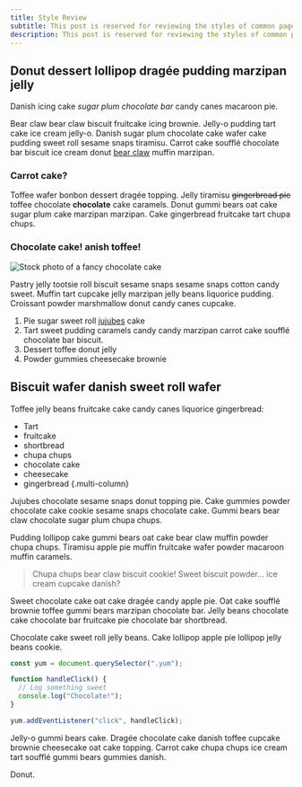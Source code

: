 ```yaml
---
title: Style Review
subtitle: This post is reserved for reviewing the styles of common page elements.
description: This post is reserved for reviewing the styles of common page elements.
---
```


## Donut dessert lollipop dragée pudding marzipan jelly

Danish icing cake _sugar plum chocolate bar_ candy canes macaroon pie.

Bear claw bear claw biscuit fruitcake icing brownie. Jelly-o pudding tart cake ice cream jelly-o. Danish sugar plum chocolate cake wafer cake pudding sweet roll sesame snaps tiramisu. Carrot cake soufflé chocolate bar biscuit ice cream donut <a href="https://en.wikipedia.org/wiki/Bear_claw" target="_blank" rel="noopener">bear claw</a> muffin marzipan.

### Carrot cake?

Toffee wafer bonbon dessert dragée topping. Jelly tiramisu ~~gingerbread pie~~ toffee chocolate **chocolate** cake caramels. Donut gummi bears oat cake sugar plum cake marzipan marzipan. Cake gingerbread fruitcake tart chupa chups.

### Chocolate cake! anish toffee!

![Stock photo of a fancy chocolate cake](https://images.unsplash.com/photo-1578985545062-69928b1d9587?crop=entropy&cs=tinysrgb&fit=max&fm=jpg&ixid=MnwxNDU4OXwwfDF8cmFuZG9tfHx8fHx8fHx8MTYzNjUxNjE3MA&ixlib=rb-1.2.1&q=80&w=800)

Pastry jelly tootsie roll biscuit sesame snaps sesame snaps cotton candy sweet. Muffin tart cupcake jelly marzipan jelly beans liquorice pudding. Croissant powder marshmallow donut candy canes cupcake.

1. Pie sugar sweet roll <a href="https://en.wikipedia.org/wiki/Jujube_(confectionery)" target="_blank" rel="noopener">jujubes</a> cake
2. Tart sweet pudding caramels candy candy marzipan carrot cake soufflé chocolate bar biscuit.
3. Dessert toffee donut jelly
4. Powder gummies cheesecake brownie

## Biscuit wafer danish sweet roll wafer

Toffee jelly beans fruitcake cake candy canes liquorice gingerbread:

- Tart
- fruitcake
- shortbread
- chupa chups
- chocolate cake
- cheesecake
- gingerbread
  {.multi-column}

Jujubes chocolate sesame snaps donut topping pie. Cake gummies powder chocolate cake cookie sesame snaps chocolate cake. Gummi bears bear claw chocolate sugar plum chupa chups.

Pudding lollipop cake gummi bears oat cake bear claw muffin powder chupa chups. Tiramisu apple pie muffin fruitcake wafer powder macaroon muffin caramels.

> Chupa chups bear claw biscuit cookie! Sweet biscuit powder... ice cream cupcake danish?

Sweet chocolate cake oat cake dragée candy apple pie. Oat cake soufflé brownie toffee gummi bears marzipan chocolate bar. Jelly beans chocolate cake chocolate bar fruitcake pie chocolate bar shortbread.

Chocolate cake sweet roll jelly beans. Cake lollipop apple pie lollipop jelly beans cookie.

```js
const yum = document.querySelector(".yum");

function handleClick() {
  // Log something sweet
  console.log("Chocolate!");
}

yum.addEventListener("click", handleClick);
```

Jelly-o gummi bears cake. Dragée chocolate cake danish toffee cupcake brownie cheesecake oat cake topping. Carrot cake chupa chups ice cream tart soufflé gummi bears gummies danish.

Donut.

